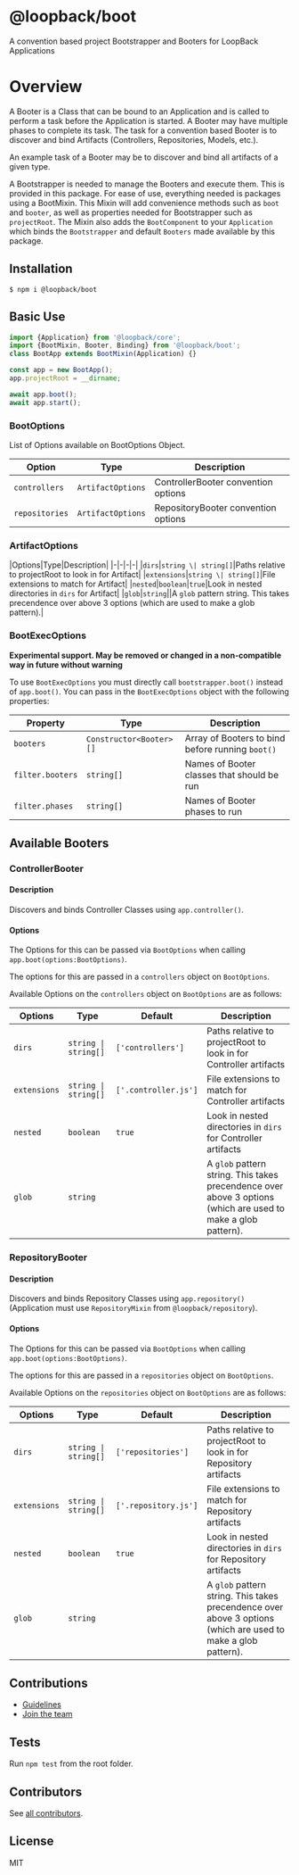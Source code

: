 # @loopback/boot

A convention based project Bootstrapper and Booters for LoopBack Applications

# Overview

A Booter is a Class that can be bound to an Application and is called
to perform a task before the Application is started. A Booter may have multiple
phases to complete its task. The task for a convention based Booter is to discover
and bind Artifacts (Controllers, Repositories, Models, etc.).

An example task of a Booter may be to discover and bind all artifacts of a
given type.

A Bootstrapper is needed to manage the Booters and execute them. This is provided
in this package. For ease of use, everything needed is packages using a BootMixin.
This Mixin will add convenience methods such as `boot` and `booter`, as well as
properties needed for Bootstrapper such as `projectRoot`. The Mixin also adds the
`BootComponent` to your `Application` which binds the `Bootstrapper` and default
`Booters` made available by this package.

## Installation

```shell
$ npm i @loopback/boot
```

## Basic Use

```ts
import {Application} from '@loopback/core';
import {BootMixin, Booter, Binding} from '@loopback/boot';
class BootApp extends BootMixin(Application) {}

const app = new BootApp();
app.projectRoot = __dirname;

await app.boot();
await app.start();
```

### BootOptions
List of Options available on BootOptions Object.

|Option|Type|Description|
|-|-|-|
|`controllers`|`ArtifactOptions`|ControllerBooter convention options|
|`repositories`|`ArtifactOptions`|RepositoryBooter convention options|

### ArtifactOptions

|Options|Type|Description|
|-|-|-|-|
|`dirs`|`string \| string[]`|Paths relative to projectRoot to look in for Artifact|
|`extensions`|`string \| string[]`|File extensions to match for Artifact|
|`nested`|`boolean`|`true`|Look in nested directories in `dirs` for Artifact|
|`glob`|`string`||A `glob` pattern string. This takes precendence over above 3 options (which are used to make a glob pattern).|

### BootExecOptions

**Experimental support. May be removed or changed in a non-compatible way in future without warning**

To use `BootExecOptions` you must directly call `bootstrapper.boot()` instead of `app.boot()`.
You can pass in the `BootExecOptions` object with the following properties:

| Property         | Type                    | Description                                      |
| ---------------- | ----------------------- | ------------------------------------------------ |
| `booters`        | `Constructor<Booter>[]` | Array of Booters to bind before running `boot()` |
| `filter.booters` | `string[]`              | Names of Booter classes that should be run       |
| `filter.phases`  | `string[]`              | Names of Booter phases to run                    |

## Available Booters

### ControllerBooter

#### Description
Discovers and binds Controller Classes using `app.controller()`.

#### Options
The Options for this can be passed via `BootOptions` when calling `app.boot(options:BootOptions)`.

The options for this are passed in a `controllers` object on `BootOptions`.

Available Options on the `controllers` object on `BootOptions` are as follows:

|Options|Type|Default|Description|
|-|-|-|-|
|`dirs`|`string \| string[]`|`['controllers']`|Paths relative to projectRoot to look in for Controller artifacts|
|`extensions`|`string \| string[]`|`['.controller.js']`|File extensions to match for Controller artifacts|
|`nested`|`boolean`|`true`|Look in nested directories in `dirs` for Controller artifacts|
|`glob`|`string`||A `glob` pattern string. This takes precendence over above 3 options (which are used to make a glob pattern).|

### RepositoryBooter

#### Description
Discovers and binds Repository Classes using `app.repository()` (Application must use
`RepositoryMixin` from `@loopback/repository`).

#### Options
The Options for this can be passed via `BootOptions` when calling `app.boot(options:BootOptions)`.

The options for this are passed in a `repositories` object on `BootOptions`.

Available Options on the `repositories` object on `BootOptions` are as follows:

|Options|Type|Default|Description|
|-|-|-|-|
|`dirs`|`string \| string[]`|`['repositories']`|Paths relative to projectRoot to look in for Repository artifacts|
|`extensions`|`string \| string[]`|`['.repository.js']`|File extensions to match for Repository artifacts|
|`nested`|`boolean`|`true`|Look in nested directories in `dirs` for Repository artifacts|
|`glob`|`string`||A `glob` pattern string. This takes precendence over above 3 options (which are used to make a glob pattern).|

## Contributions

- [Guidelines](https://github.com/strongloop/loopback-next/wiki/Contributing#guidelines)
- [Join the team](https://github.com/strongloop/loopback-next/issues/110)

## Tests

Run `npm test` from the root folder.

## Contributors

See [all contributors](https://github.com/strongloop/loopback-next/graphs/contributors).

## License

MIT

